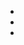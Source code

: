 <!------------------------------------------------------------------------------
What's the changes?
------------------------------------------------------------------------------->

-
-
-

